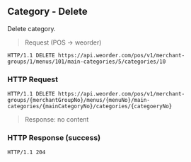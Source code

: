 ## Category - Delete

Delete category.

> Request (POS -> weorder)

```
HTTP/1.1 DELETE https://api.weorder.com/pos/v1/merchant-groups/1/menus/101/main-categories/5/categories/10
```

### HTTP Request

`HTTP/1.1 DELETE https://api.weorder.com/pos/v1/merchant-groups/{merchantGroupNo}/menus/{menuNo}/main-categories/{mainCategoryNo}/categories/{categoeryNo}`

> Response: no content

### HTTP Response (success)

`HTTP/1.1 204`

